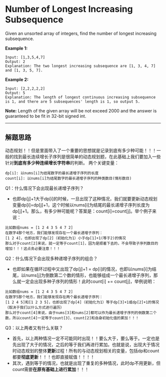 # Number of Longest Increasing Subsequence #

Given an unsorted array of integers, find the number of longest increasing subsequence.

**Example 1:**
```
Input: [1,3,5,4,7]
Output: 2
Explanation: The two longest increasing subsequence are [1, 3, 4, 7] and [1, 3, 5, 7].
```
**Example 2:**
```
Input: [2,2,2,2,2]
Output: 5
Explanation: The length of longest continuous increasing subsequence is 1, and there are 5 subsequences' length is 1, so output 5.
```
**Note:** Length of the given array will be not exceed 2000 and the answer is guaranteed to be fit in 32-bit signed int. 

---

## 解题思路 ##
动态规划！！但是里面带入了一个重要的思想就是记录到底有多少种可能！！！一般的找到最长连续增长子序列是很简单的动态规划题，在此基础上我们要加入一些针对**到底有多少种连续增长字符串**的判断。
两个关键变量：
```
dp[i]: 以nums[i]为结尾数字的最长递增子序列的长度
count[i]: 以nums[i]为结尾数字的最长递增子序列的种类数目(情形数目)
```

Q1：什么情况下会出现最长递增子序列？
- 也即dp[j]+1大于dp[i]的时候，一旦出现了这种情况，我们就要更新动态规划变量dp[i]=dp[j]+1，这个时候以nums[i]为结尾的最长递增子序列长度为dp[j]+1。那么，有多少种可能呢？答案是：count[i]=count[j]。举个例子来说：
```
比如数组nums = [1 2 4 3 5 4 7 2]
在数字4那个地方，我们能够发现存在一个最长递增子序列：
[1 2 4]，也即出现了dp[2]（初始化为1）小于dp[1]+1(等于2)的情况
那么对于count[2]来说，就一定等于count[1]，因为是顺着下去的，不会导致子序列数目的增加！！！这点务必要注意！！！
```

Q2：什么情况下会出现多种递增子序列的组合？
- 也即如果在循环过程中又出现了dp[j]+1 = dp[i]的情况，也即以nums[i]为结尾，以nums[j]为倒数第二个数的情形，也能够组成一个最长递增子序列，那么就一定会出现多种子序列的情形！此时count[i] += count[j]，举例说明：
```
比如数组nums = [1 2 4 3 5 4 7 2]
在数字5那个地方，我们能够发现存在两个最长递增子序列：
[1 2 4 5]和[1 2 3 5]，也即出现了dp[4]（初始化为1）等于dp[3]+1或dp[2]+1的情况（取决于我们以什么方式进行遍历）
那么对于count[4]来说，由于nums[3]和nums[2]都可以作为最长递增子序列的倒数第二个数，所以count[4]一定等于count[3]、count[2]和自身初始化值的累加！！！
```
Q3：以上两者又有什么关联？
- 首先，以上两种情况一定不可能同时出现！！要么大于，要么等于。一定也是先出现了大于的情况，之后的等于我们再进行累加。也就是说，出现大于情况时动态规划的整体**更新**过程！所有的与动态规划相关的变量，包括dp和count都要**彻底更新**！！！也即直接赋值！！！！
- 其次，遇到等于的情况，也就是出现了重复的多种情况，此时dp不用更新，但count需要**在原有基础上进行累加**！！！
